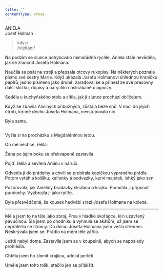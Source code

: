 ```yaml
---
title: ''
contentType: prose
---
```


ANIELA  
Josef Holman

> kdysi  
> /vtékání/

Na podzim se slunce pohybovalo mimořádně rychle. Aniela stále nevěděla, jak se zmocnit Josefa Holmana.

Naučila se psát na stroji a přepsala otcovy rukopisy. Na některých poznala písmo své sestry Marie. Když ukázala Josefu Holmanovi úhlednou hraničku papírů, jedno písmeno jako druhé, zaradoval se a přinesl ze své pracovny další složku, dopisy a narychlo naškrábané diagnózy.

Seděla u kuchyňského stolu a cítila, jak jí slunce prochází obličejem.

Když se zbavila Alminých příbuzných, zůstala beze snů. V noci do jejích útrob, kromě dechu Josefa Holmana, nevstupovalo nic.

Byla sama.

* * *

Vyšla si na procházku s Magdaléninou tetou.

On mě nechce, řekla.

Žena po jejím boku se překvapeně zastavila.

Pojď, řekla a sevřela Anielu v náručí.

Odvedla ji do prádelny a chvíli se probírala kopičkou vypraného prádla. Potom vytáhla košilku, kalhotky a podvazky, kurví majetek, lehký jako sen.

Pozorovala, jak Anieliny bradavky škrábou o krajku. Pomohla jí připnout punčochy. Vyzbrojila ji jako rytíře.

Byla přesvědčená, že kousek hedvábí srazí Josefa Holmana na kolena.

* * *

Měla jsem to na těle jako zbroj. Prsa v hladké skořápce, klín uzavřený pavučinou. Šla jsem po chodníku a vyhnula se akátům, už jsem se nepřátelila se stromy. Do domu Josefa Holmana jsem vešla středem. Neskrývala jsem se. Prádlo na mém těle zářilo.

Ještě nebyl doma. Zastavila jsem se v koupelně, abych se naposledy prohlédla.

Chtěla jsem ho zlomit krajkou, udolat perletí.

Uměla jsem toho tolik, stačilo jen se přiblížit.
